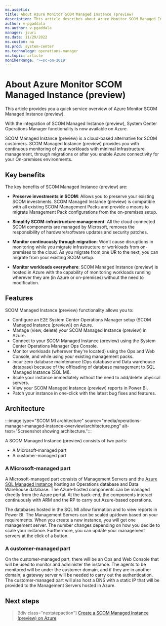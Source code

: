 ```yaml
---
ms.assetid: 
title: About Azure Monitor SCOM Managed Instance (preview)
description: This article describes about Azure Monitor SCOM Managed Instance (preview).
author: v-pgaddala
ms.author: v-pgaddala
manager: jsuri
ms.date: 11/29/2022
ms.custom: na
ms.prod: system-center
ms.technology: operations-manager
ms.topic: article
monikerRange: '>=sc-om-2019'
---
```


# About Azure Monitor SCOM Managed Instance (preview)

This article provides you a quick service overview of Azure Monitor SCOM Managed Instance (preview).

With the integration of SCOM Managed Instance (preview), System Center Operations Manager functionality is now available on Azure. 

SCOM Managed Instance (preview) is a cloud-based alternative for SCOM customers. SCOM Managed Instance (preview) provides you with continuous monitoring of your workloads with minimal infrastructure management, through migrations or after you enable Azure connectivity for your On-premises environments. 
 
## Key benefits

The key benefits of SCOM Managed Instance (preview) are:

- **Preserve investments in SCOM**: Allows you to preserve your existing SCOM investments. SCOM Managed Instance (preview) is compatible with all existing SCOM Management Packs and provide a means to migrate Management Pack configurations from the on-premises setup.  

- **Simplify SCOM-infrastructure management**: All the cloud connected SCOM components are managed by Microsoft, removes the responsibility of hardware/software updates and security patches.  

- **Monitor continuously through migration**: Won't cause disruptions in monitoring while you migrate infrastructure or workloads from on-premises to the cloud. As you migrate from one UR to the next, you can migrate from your existing SCOM setup.

- **Monitor workloads everywhere**:  SCOM Managed Instance (preview) is hosted in Azure with the capability of monitoring workloads running wherever they are (in Azure or on-premises) without the need to modification.     

## Features

SCOM Managed Instance (preview) functionality allows you to:

- Configure an E2E System Center Operations Manager setup (SCOM Managed Instance (preview)) on Azure.
- Manage (view, delete) your SCOM Managed Instance (preview) in Azure.
- Connect to your SCOM Managed Instance (preview) using the System Center Operations Manager Ops Console.
- Monitor workloads (wherever they're located) using the Ops and Web Console, and while using your existing management packs.
- Incur zero database maintenance (Ops database and Data warehouse database) because of the offloading of database management to SQL Managed Instance (SQL MI).
- Scale your instance immediately without the need to add/delete physical servers.
- View your SCOM Managed Instance (preview) reports in Power BI.
- Patch your instance in one-click with the latest bug fixes and features. 

## Architecture

:::image type="SCOM MI architecture" source="media/operations-manager-managed-instance-overview/architecture.png" alt-text="Screenshot showing architecture.":::

A SCOM Managed Instance (preview) consists of two parts: 
   - A Microsoft-managed part
   - A customer-managed part

### A Microsoft-managed part

A Microsoft-managed part consists of Management Servers and the [Azure SQL Managed Instance](/azure/azure-sql/managed-instance/sql-managed-instance-paas-overview?view=azuresql&preserve-view=true) hosting an Operations database and Data Warehouse database. The Azure-hosted components can be managed directly from the Azure portal. At the back-end, the components interact continuously with ARM and the RP to carry out Azure-based operations. 


The databases hosted in the SQL MI allow formation and to view reports in Power BI. The Management Servers can be scaled up/down based on your requirements. When you create a new instance, you will get one management server. The number changes depending on how you decide to scale your instance. Furthermore, you can update your management servers at the click of a button.

### A customer-managed part

On the customer-managed part, there will be an Ops and Web Console that will be used to monitor and administer the instance. The agents to be monitored will be under the customer domain, and if they are in another domain, a gateway server will be needed to carry out the authentication. The customer-managed part will also host a DNS with a static IP that will be provided to the Management Servers hosted in Azure.  

## Next steps

> [!div class="nextstepaction"]
> [Create a SCOM Managed Instance (preview) on Azure](create-operations-manager-managed-instance.md)